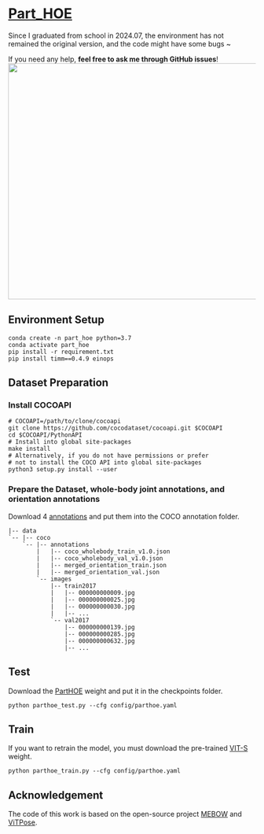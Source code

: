 # [Part_HOE](https://arxiv.org/abs/2404.14139)
Since I graduated from school in 2024.07, the environment has not remained the original version, and the code might have some bugs ~  

If you need any help, **feel free to ask me through GitHub issues**!
<img src="https://github.com/zhaojieting/Part_HOE/blob/main/docs/IROS2024-Video-2x.gif" width="760" height="480" />

## Environment Setup
   ```
   conda create -n part_hoe python=3.7
   conda activate part_hoe
   pip install -r requirement.txt
   pip install timm==0.4.9 einops
   ```
## Dataset Preparation
### Install COCOAPI
   ```
   # COCOAPI=/path/to/clone/cocoapi
   git clone https://github.com/cocodataset/cocoapi.git $COCOAPI
   cd $COCOAPI/PythonAPI
   # Install into global site-packages
   make install
   # Alternatively, if you do not have permissions or prefer
   # not to install the COCO API into global site-packages
   python3 setup.py install --user
   ```

### Prepare the Dataset, whole-body joint annotations, and orientation annotations 
Download 4 [annotations](https://drive.google.com/drive/folders/1J3xDMaJMF25nTjO7li9d-UKh8_16zPHf?usp=drive_link) and put them into the COCO annotation folder.
```
|-- data
`-- |-- coco
    `-- |-- annotations
        |   |-- coco_wholebody_train_v1.0.json
        |   |-- coco_wholebody_val_v1.0.json
        |   |-- merged_orientation_train.json
        |   |-- merged_orientation_val.json
        `-- images
            |-- train2017
            |   |-- 000000000009.jpg
            |   |-- 000000000025.jpg
            |   |-- 000000000030.jpg
            |   |-- ... 
            `-- val2017
                |-- 000000000139.jpg
                |-- 000000000285.jpg
                |-- 000000000632.jpg
                |-- ...
```
## Test
Download the [PartHOE](https://drive.google.com/file/d/1M4Jr2IQ8p8PQjXPWVcAuSHwGMVh6hdX6/view?usp=drive_link
) weight and put it in the checkpoints folder.
```
python parthoe_test.py --cfg config/parthoe.yaml
```
## Train
If you want to retrain the model, you must download the pre-trained [VIT-S](https://drive.google.com/file/d/13hrWsB4hsaYJsLjvNl-dwc2ZwuJvVleh/view?usp=drive_link) weight.
```
python parthoe_train.py --cfg config/parthoe.yaml
```
## Acknowledgement
The code of this work is based on the open-source project [MEBOW](https://github.com/ChenyanWu/MEBOW) and [ViTPose](https://github.com/ViTAE-Transformer/ViTPose/tree/main).
